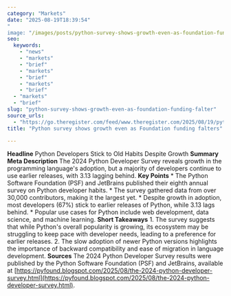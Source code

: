 ```yaml
---
category: "Markets"
date: "2025-08-19T18:39:54"
"
image: "/images/posts/python-survey-shows-growth-even-as-foundation-funding-falter.jpg"
seo:
  keywords:
    - "news"
    - "markets"
    - "brief"
    - "markets"
    - "brief"
    - "markets"
    - "brief"
  - "markets"
  - "brief"
slug: "python-survey-shows-growth-even-as-foundation-funding-falter"
source_urls:
  - "https://go.theregister.com/feed/www.theregister.com/2025/08/19/python_survey/"
title: "Python survey shows growth even as Foundation funding falters"

---
```


**Headline** Python Developers Stick to Old Habits Despite Growth  **Summary Meta Description** The 2024 Python Developer Survey reveals growth in the programming language's adoption, but a majority of developers continue to use earlier releases, with 3.13 lagging behind.  **Key Points**  * The Python Software Foundation (PSF) and JetBrains published their eighth annual survey on Python developer habits. * The survey gathered data from over 30,000 contributors, making it the largest yet. * Despite growth in adoption, most developers (67%) stick to earlier releases of Python, while 3.13 lags behind. * Popular use cases for Python include web development, data science, and machine learning.  **Short Takeaways**  1. The survey suggests that while Python's overall popularity is growing, its ecosystem may be struggling to keep pace with developer needs, leading to a preference for earlier releases. 2. The slow adoption of newer Python versions highlights the importance of backward compatibility and ease of migration in language development.  **Sources** The 2024 Python Developer Survey results were published by the Python Software Foundation (PSF) and JetBrains, available at [https://pyfound.blogspot.com/2025/08/the-2024-python-developer-survey.html](https://pyfound.blogspot.com/2025/08/the-2024-python-developer-survey.html).